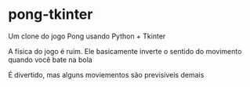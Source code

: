 # pong-tkinter
Um clone do jogo Pong usando Python + Tkinter

A física do jogo é ruim. Ele basicamente inverte o sentido do movimento quando você bate na bola

É divertido, mas alguns moviementos são previsíveis demais
